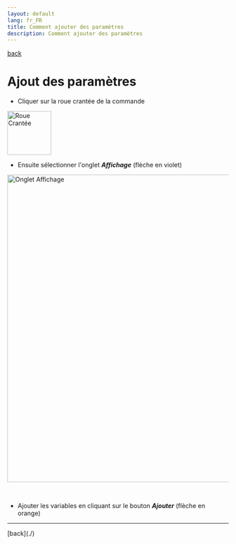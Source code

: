 ```yaml
---
layout: default
lang: fr_FR
title: Comment ajouter des paramètres
description: Comment ajouter des paramètres
---
```

[back](./)
# Ajout des paramètres
* Cliquer sur la roue crantée de la commande
<p><img src="../{{site.img}}/config_roue.png" alt="Roue Crantée" width="100"/></p>

* Ensuite sélectionner l'onglet <b><i>Affichage</i></b> (flèche en violet)<br/>
<p><img src="../{{site.img}}/config_onglet_affichage_action.png" alt="Onglet Affichage" width="700" /></p><br/>

* Ajouter les variables en cliquant sur le bouton <b><i>Ajouter</i></b> (flèche en orange)<br/>

<hr />
[back](./)